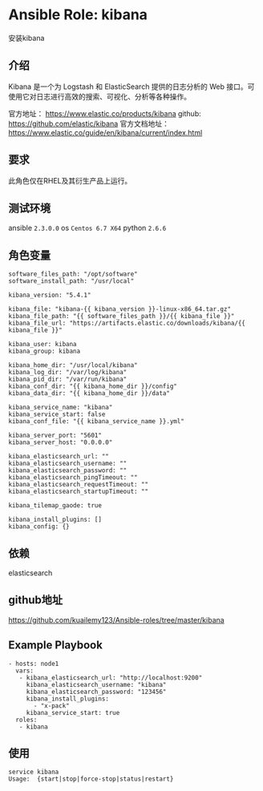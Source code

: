 # Ansible Role: kibana

安装kibana

## 介绍

Kibana 是一个为 Logstash 和 ElasticSearch 提供的日志分析的 Web 接口。可使用它对日志进行高效的搜索、可视化、分析等各种操作。

官方地址： https://www.elastic.co/products/kibana
github: https://github.com/elastic/kibana
官方文档地址：https://www.elastic.co/guide/en/kibana/current/index.html

## 要求

此角色仅在RHEL及其衍生产品上运行。

## 测试环境

ansible `2.3.0.0`
os `Centos 6.7 X64`
python `2.6.6`

## 角色变量
	
	software_files_path: "/opt/software"
	software_install_path: "/usr/local"

	kibana_version: "5.4.1"

	kibana_file: "kibana-{{ kibana_version }}-linux-x86_64.tar.gz"
	kibana_file_path: "{{ software_files_path }}/{{ kibana_file }}"
	kibana_file_url: "https://artifacts.elastic.co/downloads/kibana/{{ kibana_file }}"

	kibana_user: kibana
	kibana_group: kibana

	kibana_home_dir: "/usr/local/kibana"
	kibana_log_dir: "/var/log/kibana"
	kibana_pid_dir: "/var/run/kibana"
	kibana_conf_dir: "{{ kibana_home_dir }}/config"
	kibana_data_dir: "{{ kibana_home_dir }}/data"

	kibana_service_name: "kibana"
	kibana_service_start: false
	kibana_conf_file: "{{ kibana_service_name }}.yml"

	kibana_server_port: "5601"
	kibana_server_host: "0.0.0.0"

	kibana_elasticsearch_url: ""
	kibana_elasticsearch_username: ""
	kibana_elasticsearch_password: ""
	kibana_elasticsearch_pingTimeout: ""
	kibana_elasticsearch_requestTimeout: ""
	kibana_elasticsearch_startupTimeout: ""

	kibana_tilemap_gaode: true

	kibana_install_plugins: []
	kibana_config: {}

## 依赖

elasticsearch

## github地址

https://github.com/kuailemy123/Ansible-roles/tree/master/kibana

## Example Playbook

	- hosts: node1
	  vars:
	   - kibana_elasticsearch_url: "http://localhost:9200"
		 kibana_elasticsearch_username: "kibana"
		 kibana_elasticsearch_password: "123456"
		 kibana_install_plugins:
		   - "x-pack"
		 kibana_service_start: true
	  roles:
	   - kibana

## 使用

```
service kibana
Usage:  {start|stop|force-stop|status|restart}
```